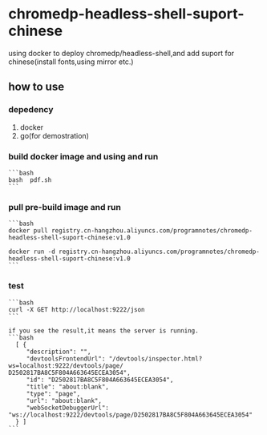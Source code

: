 # chromedp-headless-shell-suport-chinese

using docker to deploy chromedp/headless-shell,and add suport for chinese(install fonts,using mirror etc.)

## how to use

### depedency

1. docker
2. go(for demostration)

### build docker image and using and run

    ```bash
    bash  pdf.sh
    ```

### pull pre-build image and run

    ```bash
    docker pull registry.cn-hangzhou.aliyuncs.com/programnotes/chromedp-headless-shell-suport-chinese:v1.0

    docker run -d registry.cn-hangzhou.aliyuncs.com/programnotes/chromedp-headless-shell-suport-chinese:v1.0
    ```

### test

    ```bash
    curl -X GET http://localhost:9222/json
    ```

    if you see the result,it means the server is running.
    ```bash
      [ {
         "description": "",
         "devtoolsFrontendUrl": "/devtools/inspector.html?ws=localhost:9222/devtools/page/      D2502817BA8C5F804A663645ECEA3054",
         "id": "D2502817BA8C5F804A663645ECEA3054",
         "title": "about:blank",
         "type": "page",
         "url": "about:blank",
         "webSocketDebuggerUrl": "ws://localhost:9222/devtools/page/D2502817BA8C5F804A663645ECEA3054"
      } ]
    ```
